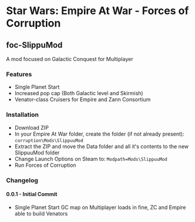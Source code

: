 # Star Wars: Empire At War - Forces of Corruption
## foc-SlippuMod
A mod focused on Galactic Conquest for Multiplayer

### Features
- Single Planet Start
- Increased pop cap (Both Galactic level and Skirmish)
- Venator-class Cruisers for Empire and Zann Consortium

### Installation

- Download ZIP
- In your Empire At War folder, create the folder (if not already present): `corruption\Mods\SlippuuMod`
- Extract the ZIP and move the Data folder and all it's contents to the new SlippuuMod folder
- Change Launch Options on Steam to: `Modpath=Mods\SlippuuMod`
- Run Forces of Corruption

### Changelog
#### 0.0.1 - Initial Commit
- Single Planet Start GC map on Multiplayer loads in fine, ZC and Empire able to build Venators